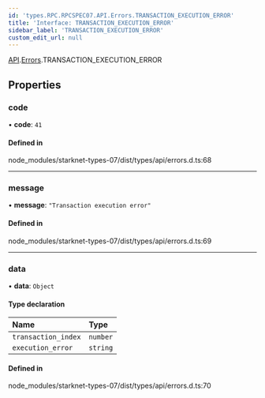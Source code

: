 ```yaml
---
id: 'types.RPC.RPCSPEC07.API.Errors.TRANSACTION_EXECUTION_ERROR'
title: 'Interface: TRANSACTION_EXECUTION_ERROR'
sidebar_label: 'TRANSACTION_EXECUTION_ERROR'
custom_edit_url: null
---
```


[API](../namespaces/types.RPC.RPCSPEC07.API.md).[Errors](../namespaces/types.RPC.RPCSPEC07.API.Errors.md).TRANSACTION_EXECUTION_ERROR

## Properties

### code

• **code**: `41`

#### Defined in

node_modules/starknet-types-07/dist/types/api/errors.d.ts:68

---

### message

• **message**: `"Transaction execution error"`

#### Defined in

node_modules/starknet-types-07/dist/types/api/errors.d.ts:69

---

### data

• **data**: `Object`

#### Type declaration

| Name                | Type     |
| :------------------ | :------- |
| `transaction_index` | `number` |
| `execution_error`   | `string` |

#### Defined in

node_modules/starknet-types-07/dist/types/api/errors.d.ts:70
